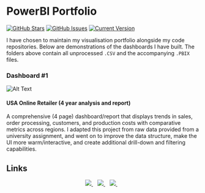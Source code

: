 # PowerBI Portfolio

[![GitHub Stars](https://img.shields.io/github/stars/jordanhoare/powerbi-collection.svg)](https://github.com/jordanhoare/powerbi-collection/stargazers) [![GitHub Issues](https://img.shields.io/github/issues/jordanhoare/powerbi-collection.svg)](https://github.com/jordanhoare/powerbi-collection/issues) [![Current Version](https://img.shields.io/badge/version-0.0.2-green.svg)](https://github.com/jordanhoare/powerbi-collection) 

I have chosen to maintain my visualisation portfolio alongside my code repositories.  Below are demonstrations of the dashboards I have built.  The folders above contain all unprocessed `.CSV` and the accompanying `.PBIX` files. 


### Dashboard #1
![Alt Text](https://media4.giphy.com/media/B5qcQD6l88wcPoRSxB/giphy.gif)

#### USA Online Retailer (4 year analysis and report)
A comprehensive (4 page) dashboard/report that displays trends in sales, order processing, customers, and production costs with comparative metrics across regions.  I adapted this project from raw data provided from a university assignment, and went on to improve the data structure, make the UI more warm/interactive, and create additional drill-down and filtering capabilities.




## Links
<p align="center">
    <a href="https://www.linkedin.com/in/jordan-hoare/">
        <img src="https://img.shields.io/badge/LinkedIn-0077B5?style=for-the-badge&logo=linkedin&logoColor=white" />
    </a>&nbsp;&nbsp;
    <a href="https://www.kaggle.com/jordanhoare">
        <img src="https://img.shields.io/badge/Kaggle-20BEFF?style=for-the-badge&logo=Kaggle&logoColor=white" />
    </a>&nbsp;&nbsp;
    <a href="mailto:jordanhoare0@gmail.com">
        <img src="https://img.shields.io/badge/Gmail-D14836?style=for-the-badge&logo=gmail&logoColor=white" />
    </a>&nbsp;&nbsp;
</p>